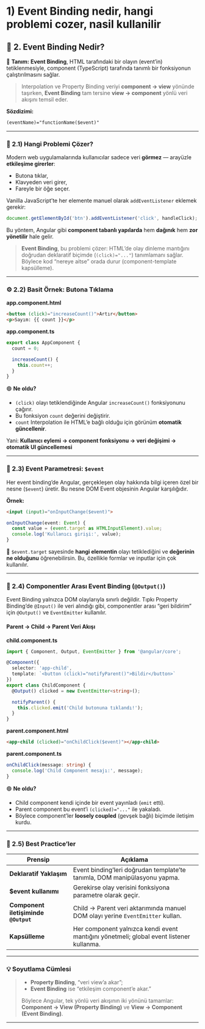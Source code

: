 
# 1) Event Binding nedir, hangi problemi cozer, nasil kullanilir

## 🧩 2. Event Binding Nedir?

📘 **Tanım:**
**Event Binding**, HTML tarafındaki bir olayın (event’in) tetiklenmesiyle, component (TypeScript) tarafında tanımlı bir fonksiyonun çalıştırılmasını sağlar.

> Interpolation ve Property Binding veriyi **component → view** yönünde taşırken,
> **Event Binding** tam tersine **view → component** yönlü veri akışını temsil eder.

**Sözdizimi:**

```html
(eventName)="functionName($event)"
```

---

### 🎯 2.1) Hangi Problemi Çözer?

Modern web uygulamalarında kullanıcılar sadece veri **görmez** — arayüzle **etkileşime girerler**:

* Butona tıklar,
* Klavyeden veri girer,
* Fareyle bir öğe seçer.

Vanilla JavaScript’te her elemente manuel olarak `addEventListener` eklemek gerekir:

```js
document.getElementById('btn').addEventListener('click', handleClick);
```

Bu yöntem, Angular gibi **component tabanlı yapılarda** hem **dağınık** hem **zor yönetilir** hale gelir.

> **Event Binding**, bu problemi çözer:
> HTML’de olay dinleme mantığını doğrudan deklaratif biçimde (`(click)="..."`) tanımlamanı sağlar.
> Böylece kod “nereye aitse” orada durur (component-template kapsülleme).

---

### ⚙️ 2.2) Basit Örnek: Butona Tıklama

**app.component.html**

```html
<button (click)="increaseCount()">Artır</button>
<p>Sayım: {{ count }}</p>
```

**app.component.ts**

```ts
export class AppComponent {
  count = 0;

  increaseCount() {
    this.count++;
  }
}
```

🟢 **Ne oldu?**

* `(click)` olayı tetiklendiğinde Angular `increaseCount()` fonksiyonunu çağırır.
* Bu fonksiyon `count` değerini değiştirir.
* `count` Interpolation ile HTML’e bağlı olduğu için görünüm **otomatik güncellenir**.

Yani:
**Kullanıcı eylemi → component fonksiyonu → veri değişimi → otomatik UI güncellemesi**

---

### 🎹 2.3) Event Parametresi: `$event`

Her event binding’de Angular, gerçekleşen olay hakkında bilgi içeren özel bir nesne (`$event`) üretir.
Bu nesne DOM Event objesinin Angular karşılığıdır.

**Örnek:**

```html
<input (input)="onInputChange($event)">
```

```ts
onInputChange(event: Event) {
  const value = (event.target as HTMLInputElement).value;
  console.log('Kullanıcı girişi:', value);
}
```

🧠 `$event.target` sayesinde **hangi elementin** olayı tetiklediğini ve **değerinin ne olduğunu** öğrenebilirsin.
Bu, özellikle formlar ve inputlar için çok kullanılır.

---

### 🧩 2.4) Componentler Arası Event Binding (`@Output()`)

Event Binding yalnızca DOM olaylarıyla sınırlı değildir.
Tıpkı Property Binding’de `@Input()` ile veri alındığı gibi,
componentler arası “geri bildirim” için `@Output()` ve `EventEmitter` kullanılır.

#### Parent → Child → Parent Veri Akışı

**child.component.ts**

```ts
import { Component, Output, EventEmitter } from '@angular/core';

@Component({
  selector: 'app-child',
  template: `<button (click)="notifyParent()">Bildir</button>`
})
export class ChildComponent {
  @Output() clicked = new EventEmitter<string>();

  notifyParent() {
    this.clicked.emit('Child butonuna tıklandı!');
  }
}
```

**parent.component.html**

```html
<app-child (clicked)="onChildClick($event)"></app-child>
```

**parent.component.ts**

```ts
onChildClick(message: string) {
  console.log('Child Component mesajı:', message);
}
```

🟢 **Ne oldu?**

* Child component kendi içinde bir event yayınladı (`emit` etti).
* Parent component bu event’i `(clicked)="..."` ile yakaladı.
* Böylece component’ler **loosely coupled** (gevşek bağlı) biçimde iletişim kurdu.

---

### 🧠 2.5) Best Practice’ler

| Prensip                              | Açıklama                                                                                |
| ------------------------------------ | --------------------------------------------------------------------------------------- |
| **Deklaratif Yaklaşım**              | Event binding’leri doğrudan template’te tanımla, DOM manipülasyonu yapma.               |
| **$event kullanımı**                 | Gerekirse olay verisini fonksiyona parametre olarak geçir.                              |
| **Component iletişiminde `@Output`** | Child → Parent veri aktarımında manuel DOM olayı yerine `EventEmitter` kullan.          |
| **Kapsülleme**                       | Her component yalnızca kendi event mantığını yönetmeli; global event listener kullanma. |

---

### 💡 Soyutlama Cümlesi

> - **Property Binding**, “veri view’a akar”;
> - **Event Binding** ise “etkileşim component’e akar.”
>
> Böylece Angular, tek yönlü veri akışının iki yönünü tamamlar:
> **Component → View (Property Binding)** ve **View → Component (Event Binding)**.

---
